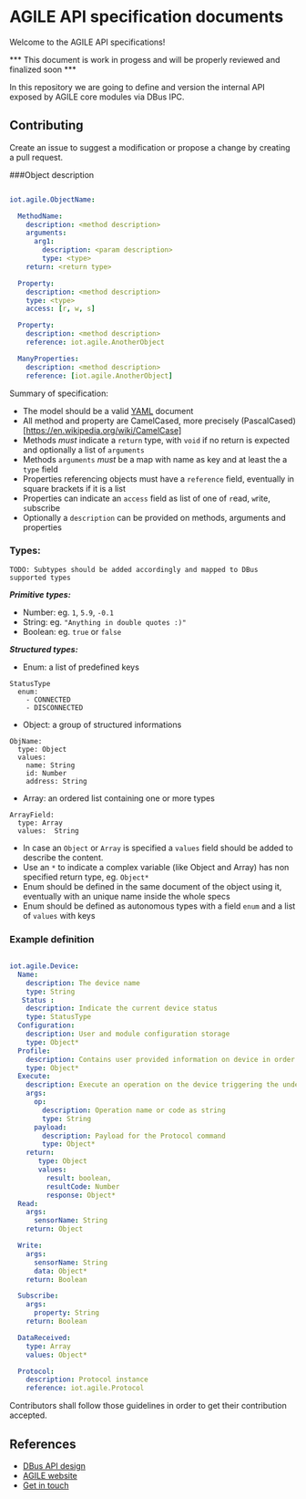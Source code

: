 # AGILE API specification documents

Welcome to the AGILE API specifications!

*** This document is work in progess and will be properly reviewed and finalized soon ***

In this repository we are going to define and version the internal API exposed by AGILE core modules via DBus IPC.

## Contributing

Create an issue to suggest a modification or propose a change by creating a pull request.

###Object description

```yaml

iot.agile.ObjectName:

  MethodName:
    description: <method description>
    arguments:
      arg1:
        description: <param description>
        type: <type>
    return: <return type>

  Property:
    description: <method description>
    type: <type>
    access: [r, w, s]

  Property:
    description: <method description>
    reference: iot.agile.AnotherObject

  ManyProperties:
    description: <method description>
    reference: [iot.agile.AnotherObject]

```

Summary of specification:

- The model should be a valid [YAML](http://yaml.org/) document
- All method and property are CamelCased, more precisely (PascalCased)[https://en.wikipedia.org/wiki/CamelCase]
- Methods *must* indicate a `return` type, with `void` if no return is expected and optionally a list of `arguments`
- Methods `arguments` *must* be a map with name as key and at least the a `type` field
- Properties referencing objects must have a `reference` field, eventually in square brackets if it is a list
- Properties can indicate an `access` field as list of one of  `r`ead, `w`rite, `s`ubscribe
- Optionally a `description` can be provided on methods, arguments and properties

### Types:

`TODO: Subtypes should be added accordingly and mapped to DBus supported types`

***Primitive types:***

- Number: eg. `1`, `5.9`, `-0.1`
- String: eg. `"Anything in double quotes :)"`
- Boolean: eg. `true` or `false`

***Structured types:***

- Enum: a list of predefined keys

```
StatusType
  enum:
    - CONNECTED
    - DISCONNECTED
```

- Object: a group of structured informations

```
ObjName:
  type: Object
  values:
    name: String
    id: Number
    address: String
```

- Array: an ordered list containing one or more types

```
ArrayField:
  type: Array
  values:  String
```

- In case an `Object` or `Array` is specified a `values` field should be added to describe the content.
- Use an `*` to indicate a complex variable (like Object and Array) has non specified return type, eg. `Object*`
- Enum should be defined in the same document of the object using it, eventually with an unique name inside the whole specs
- Enum should be defined as autonomous types with a field `enum` and a list of `values` with keys


### Example definition

```yaml

iot.agile.Device:
  Name:
    description: The device name
    type: String
   Status :
    description: Indicate the current device status
    type: StatusType
  Configuration:
    description: User and module configuration storage
    type: Object*
  Profile:
    description: Contains user provided information on device in order to handle at Protocol level the specific implementation
    type: Object*
  Execute:
    description: Execute an operation on the device triggering the underline Protocol implementation
    args:
      op:
        description: Operation name or code as string
        type: String
      payload:
        description: Payload for the Protocol command
        type: Object*
    return:
       type: Object
       values:
         result: boolean,
         resultCode: Number
         response: Object*
  Read:
    args:
      sensorName: String
    return: Object

  Write:
    args:
      sensorName: String
      data: Object*
    return: Boolean

  Subscribe:
    args:
      property: String
    return: Boolean

  DataReceived:
    type: Array
    values: Object*

  Protocol:
    description: Protocol instance
    reference: iot.agile.Protocol

```

Contributors shall follow those guidelines in order to get their contribution accepted.

## References

- [DBus API design](https://dbus.freedesktop.org/doc/dbus-api-design.html)
- [AGILE website](http://agile-iot.eu/)
- [Get in touch](https://twitter.com/agile_iot)
